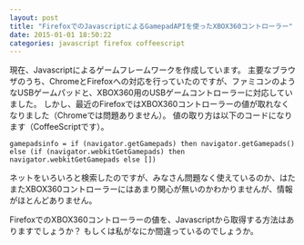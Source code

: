 ```yaml
---
layout: post
title: "FirefoxでのJavascriptによるGamepadAPIを使ったXBOX360コントローラー"
date: 2015-01-01 18:50:22
categories: javascript firefox coffeescript
---
```

<p>現在、Javascriptによるゲームフレームワークを作成しています。
主要なブラウザのうち、ChromeとFirefoxへの対応を行っていたのですが、ファミコンのようなUSBゲームパッドと、XBOX360用のUSBゲームコントローラーに対応していました。
しかし、最近のFirefoxではXBOX360コントローラーの値が取れなくなりました（Chromeでは問題ありません）。
値の取り方は以下のコードになります（CoffeeScriptです）。</p>

<pre><code>gamepadsinfo = if (navigator.getGamepads) then navigator.getGamepads() else (if (navigator.webkitGetGamepads) then navigator.webkitGetGamepads else [])
</code></pre>

<p>ネットをいろいろと検索したのですが、みなさん問題なく使えているのか、はたまたXBOX360コントローラーにはあまり関心が無いのかわかりませんが、情報がほとんどありません。</p>

<p>FirefoxでのXBOX360コントローラーの値を、Javascriptから取得する方法はありますでしょうか？
もしくは私がなにか間違っているのでしょうか。</p>
